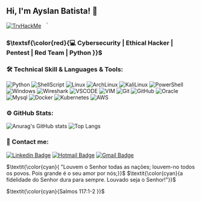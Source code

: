 ## Hi, I'm Ayslan Batista! 🙂

<p style="display: flex;">
 <a href="https://tryhackme.com/p/Melquisedeque">
    <img src="https://tryhackme-badges.s3.amazonaws.com/Melquisedeque.png?" alt="TryHackMe">
 </a>
 <a href="https://tryhackme.com/p/Melquisedeque">
    <img src="https://camo.githubusercontent.com/f39b3184aeac4131d2e56523b0f62c1c81f791fa1502c563be39f5d04dbaee31/68747470733a2f2f626c6f672e696d617274696375732e6f72672f77702d636f6e74656e742f75706c6f6164732f323032312f31322f646a62776766772e676966" align="right"; style="width: 40%;">
 </a>
</p>

### $\textsf{\color{red}{💻 Cybersecurity | Ethical Hacker | Pentest | Red Team | Python }}$

### 🛠 Technical Skill & Languages & Tools:
![Python](https://img.shields.io/badge/Python-FFD43B?style=for-the-badge&logo=python&logoColor=blue)
![ShellScript](https://img.shields.io/badge/Shell_Script-121011?style=for-the-badge&logo=gnu-bash&logoColor=white)
![Linux](https://img.shields.io/badge/Linux-FCC624?style=for-the-badge&logo=linux&logoColor=black)
![ArchLinux](https://img.shields.io/badge/Arch_Linux-1793D1?style=for-the-badge&logo=arch-linux&logoColor=white)
![KaliLinux](https://img.shields.io/badge/-Kali%20Linux-%23557C94?style=for-the-badge&logo=kalilinux&logoColor=white)
![PowerShell](https://img.shields.io/badge/PowerShell-%235391FE.svg?style=for-the-badge&logo=powershell&logoColor=white)
![Windows](https://camo.githubusercontent.com/c292429e232884db22e86c2ea2ea7695bc49dc4ae13344003a95879eeb7425d8/68747470733a2f2f696d672e736869656c64732e696f2f62616467652f57696e646f77732d3030373844363f7374796c653d666f722d7468652d6261646765266c6f676f3d77696e646f7773266c6f676f436f6c6f723d7768697465)
![Wireshark](https://img.shields.io/badge/-Wireshark-%231679A7?style=for-the-badge&logo=wireshark&logoColor=white)
![VSCODE](https://img.shields.io/badge/VSCode-0078d7.svg?style=for-the-badge&amp;logo=visual-studio-code&amp;logoColor=white)
![VIM](https://img.shields.io/badge/VIM-%2311AB00.svg?style=for-the-badge&amp;logo=vim&amp;logoColor=whit)
![Git](https://img.shields.io/badge/GIT-E44C30?style=for-the-badge&logo=git&logoColor=white)
![GitHub](https://img.shields.io/badge/GitHub-100000?style=for-the-badge&logo=github&logoColor=white)
![Oracle](https://img.shields.io/badge/Oracle-F80000?style=for-the-badge&logo=oracle&logoColor=black)
![Mysql](https://img.shields.io/badge/MySQL-005C84?style=for-the-badge&logo=mysql&logoColor=white)
![Docker](https://img.shields.io/badge/Docker-2CA5E0?style=for-the-badge&logo=docker&logoColor=white)
![Kubernetes](https://img.shields.io/badge/kubernetes-326ce5.svg?&style=for-the-badge&logo=kubernetes&logoColor=white)
![AWS](https://img.shields.io/badge/AWS-%23FF9900.svg?style=for-the-badge&logo=amazon-aws&logoColor=white)

### ⚙️ GitHub Stats:
![Anurag's GitHub stats](https://github-readme-stats.vercel.app/api?username=AyslanBatista&show_icons=true&bg_color=00000000)
![Top Langs](https://github-readme-stats.vercel.app/api/top-langs/?username=AyslanBatista&layout=compact)

### 📱 Contact me:
[![Linkedin Badge](https://img.shields.io/badge/-LinkedIn-blue?style=flat-square&logo=Linkedin&logoColor=white&link=https://www.linkedin.com/in/ayslan-batista-242547230/)](https://www.linkedin.com/in/ayslan-batista-242547230/)
[![Hotmail Badge](https://img.shields.io/badge/-Hotmail-0078D4?style=flat-square&logo=microsoft-outlook&logoColor=white&link=mailto:luizcarlos_abbott@hotmail.com)](mailto:ayslan.batista@hotmail.com)
[![Gmail Badge](https://img.shields.io/badge/-Gmail-c14438?style=flat-square&logo=Gmail&logoColor=white&link=mailto:luiz7401@gmail.com)](mailto:ayslanbatistaa@gmail.com)

$\textit{\color{cyan}{ "Louvem o Senhor todas as nações; louvem-no todos os povos. Pois grande é o seu amor por nós;}}$
$\textit{\color{cyan}{a fidelidade do Senhor dura para sempre. Louvado seja o Senhor!"}}$

$\textit{\color{cyan}{Salmos 117:1-2 }}$
